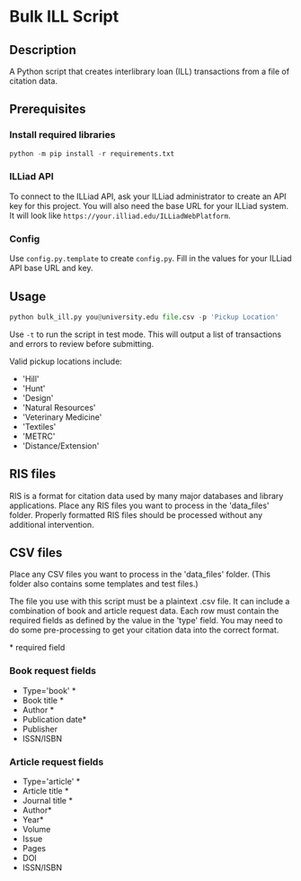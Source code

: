 # Bulk ILL Script
## Description
A Python script that creates interlibrary loan (ILL) transactions from a file of citation data.

## Prerequisites
### Install required libraries
```python
python -m pip install -r requirements.txt
```
### ILLiad API
To connect to the ILLiad API, ask your ILLiad administrator to create an API key for this project. You will also need the base URL for your ILLiad system. It will look like `https://your.illiad.edu/ILLiadWebPlatform`.
### Config
Use `config.py.template` to create `config.py`. Fill in the values for your ILLiad API base URL and key.

## Usage
```python
python bulk_ill.py you@university.edu file.csv -p 'Pickup Location'
```
Use `-t` to run the script in test mode. This will output a list of transactions and errors to review before submitting.

Valid pickup locations include:
* 'Hill'
* 'Hunt'
* 'Design'
* 'Natural Resources'
* 'Veterinary Medicine'
* 'Textiles'
* 'METRC'
* 'Distance/Extension'

## RIS files
RIS is a format for citation data used by many major databases and library applications. Place any RIS files you want to process in the 'data_files' folder. Properly formatted RIS files should be processed without any additional intervention.

## CSV files
Place any CSV files you want to process in the 'data_files' folder. (This folder also contains some templates and test files.) 

The file you use with this script must be a plaintext .csv file. It can include a combination of book and article request data. Each row must contain the required fields as defined by the value in the 'type' field. You may need to do some pre-processing to get your citation data into the correct format.

\* required field

### Book request fields
* Type='book' *
* Book title *
* Author *
* Publication date*
* Publisher
* ISSN/ISBN

### Article request fields
* Type='article' *
* Article title *
* Journal title *
* Author*
* Year*
* Volume
* Issue
* Pages
* DOI
* ISSN/ISBN

